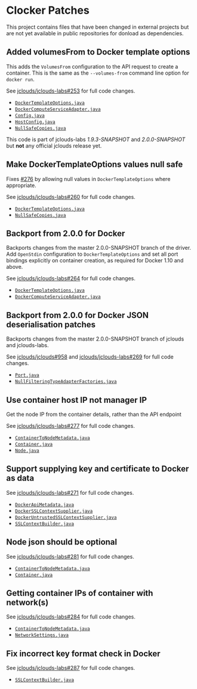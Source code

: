 Clocker Patches
===============

This project contains files that have been changed in external projects but
are not yet available in public repositories for donload as dependencies.

## Added volumesFrom to Docker template options

This adds the `VolumesFrom` configuration to the API request to create a
container. This is the same as the `--volumes-from` command line option for
`docker run`.

See [jclouds/jclouds-labs#253](https://github.com/jclouds/jclouds-labs/pull/253)
for full code changes.

- [`DockerTemplateOptions.java`](./src/main/java/org/jclouds/docker/compute/options/DockerTemplateOptions.java)
- [`DockerComputeServiceAdapter.java`](./src/main/java/org/jclouds/docker/compute/strategy/DockerComputeServiceAdapter.java)
- [`Config.java`](./src/main/java/org/jclouds/docker/domain/Config.java)
- [`HostConfig.java`](./src/main/java/org/jclouds/docker/domain/HostConfig.java)
- [`NullSafeCopies.java`](./src/main/java/org/jclouds/docker/internal/NullSafeCopies.java)

This code is part of jclouds-labs _1.9.3-SNAPSHOT_ and _2.0.0-SNAPSHOT_
but **not** any official jclouds release yet.

## Make DockerTemplateOptions values null safe

Fixes [#276](https://github.com/brooklyncentral/clocker/issues/276) by allowing
null values in `DockerTemplateOptions` where appropriate.

See [jclouds/jclouds-labs#260](https://github.com/jclouds/jclouds-labs/pull/260)
for full code changes.

- [`DockerTemplateOptions.java`](./src/main/java/org/jclouds/docker/compute/options/DockerTemplateOptions.java)
- [`NullSafeCopies.java`](./src/main/java/org/jclouds/docker/internal/NullSafeCopies.java)

## Backport from 2.0.0 for Docker

Backports changes from the master 2.0.0-SNAPSHOT branch of the driver. Add
`OpenStdin` configuration to `DockerTemplateOptions` and set all port bindings
explicitly on container creation, as required for Docker 1.10 and above.

See [jclouds/jclouds-labs#264](https://github.com/jclouds/jclouds-labs/pull/264)
for full code changes.

- [`DockerTemplateOptions.java`](./src/main/java/org/jclouds/docker/compute/options/DockerTemplateOptions.java)
- [`DockerComputeServiceAdapter.java`](./src/main/java/org/jclouds/docker/compute/strategy/DockerComputeServiceAdapter.java)

## Backport from 2.0.0 for Docker JSON deserialisation patches

Backports changes from the master 2.0.0-SNAPSHOT branch of jclouds and jclouds-labs.

See [jclouds/jclouds#958](https://github.com/jclouds/jclouds/pull/958)
and [jclouds/jclouds-labs#269](https://github.com/jclouds/jclouds-labs/pull/269)
for full code changes.

- [`Port.java`](./src/main/java/org/jclouds/docker/domain/Port.java)
- [`NullFilteringTypeAdapterFactories.java`](./src/main/java/org/jclouds/json/internal/NullFilteringTypeAdapterFactories.java)

## Use container host IP not manager IP

Get the node IP from the container details, rather than the API endpoint

See [jclouds/jclouds-labs#277](https://github.com/jclouds/jclouds-labs/pull/277)
for full code changes.

- [`ContainerToNodeMetadata.java`](./src/main/java/org/jclouds/docker/compute/functions/ContainerToNodeMetadata.java)
- [`Container.java`](./src/main/java/org/jclouds/docker/domain/Container.java)
- [`Node.java`](./src/main/java/org/jclouds/docker/domain/Node.java)

## Support supplying key and certificate to Docker as data

See [jclouds/jclouds-labs#271](https://github.com/jclouds/jclouds-labs/pull/271)
for full code changes.

- [`DockerApiMetadata.java`](./src/main/java/org/jclouds/docker/DockerApiMetadata.java)
- [`DockerSSLContextSupplier.java`](./src/main/java/org/jclouds/docker/supplier/DockerSSLContextSupplier.java)
- [`DockerUntrustedSSLContextSupplier.java`](./src/main/java/org/jclouds/docker/supplier/DockerUntrustedSSLContextSupplier.java)
- [`SSLContextBuilder.java`](./src/main/java/org/jclouds/docker/supplier/SSLContextBuilder.java)

## Node json should be optional

See [jclouds/jclouds-labs#281](https://github.com/jclouds/jclouds-labs/pull/281)
for full code changes.

- [`ContainerToNodeMetadata.java`](./src/main/java/org/jclouds/docker/compute/functions/ContainerToNodeMetadata.java)
- [`Container.java`](./src/main/java/org/jclouds/docker/domain/Container.java)

## Getting container IPs of container with network(s)

See [jclouds/jclouds-labs#284](https://github.com/jclouds/jclouds-labs/pull/284)
for full code changes.

- [`ContainerToNodeMetadata.java`](./src/main/java/org/jclouds/docker/compute/functions/ContainerToNodeMetadata.java)
- [`NetworkSettings.java`](./src/main/java/org/jclouds/docker/domain/NetworkSettings.java)

## Fix incorrect key format check in Docker

See [jclouds/jclouds-labs#287](https://github.com/jclouds/jclouds-labs/pull/287)
for full code changes.

- [`SSLContextBuilder.java`](./src/main/java/org/jclouds/docker/supplier/SSLContextBuilder.java)
